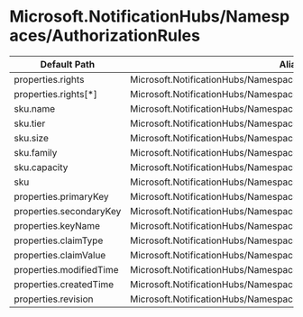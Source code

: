 # Microsoft.NotificationHubs/Namespaces/AuthorizationRules

| Default Path | Alias |
|---|---|
| properties.rights | Microsoft.NotificationHubs/Namespaces/AuthorizationRules/rights |
| properties.rights[*] | Microsoft.NotificationHubs/Namespaces/AuthorizationRules/rights[*] |
| sku.name | Microsoft.NotificationHubs/Namespaces/AuthorizationRules/sku.name |
| sku.tier | Microsoft.NotificationHubs/Namespaces/AuthorizationRules/sku.tier |
| sku.size | Microsoft.NotificationHubs/Namespaces/AuthorizationRules/sku.size |
| sku.family | Microsoft.NotificationHubs/Namespaces/AuthorizationRules/sku.family |
| sku.capacity | Microsoft.NotificationHubs/Namespaces/AuthorizationRules/sku.capacity |
| sku | Microsoft.NotificationHubs/Namespaces/AuthorizationRules/sku |
| properties.primaryKey | Microsoft.NotificationHubs/Namespaces/AuthorizationRules/primaryKey |
| properties.secondaryKey | Microsoft.NotificationHubs/Namespaces/AuthorizationRules/secondaryKey |
| properties.keyName | Microsoft.NotificationHubs/Namespaces/AuthorizationRules/keyName |
| properties.claimType | Microsoft.NotificationHubs/Namespaces/AuthorizationRules/claimType |
| properties.claimValue | Microsoft.NotificationHubs/Namespaces/AuthorizationRules/claimValue |
| properties.modifiedTime | Microsoft.NotificationHubs/Namespaces/AuthorizationRules/modifiedTime |
| properties.createdTime | Microsoft.NotificationHubs/Namespaces/AuthorizationRules/createdTime |
| properties.revision | Microsoft.NotificationHubs/Namespaces/AuthorizationRules/revision |

